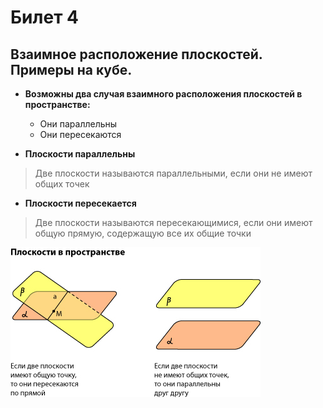 # Билет 4

## Взаимное расположение плоскостей. Примеры на кубе.

- **Возможны два случая взаимного расположения плоскостей в пространстве:**
 
    - Они параллельны   
    - Они пересекаются
 
 - **Плоскости параллельны**
 > Две плоскости называются параллельными, если они не имеют общих точек
 
 - **Плоскости пересекается**
 > Две плоскости называются пересекающимися, если они имеют общую прямую, содержащую все их общие точки
 
 ![Плоскости](/Math/Геометрия/Картинки/4.1.jpg)
 
